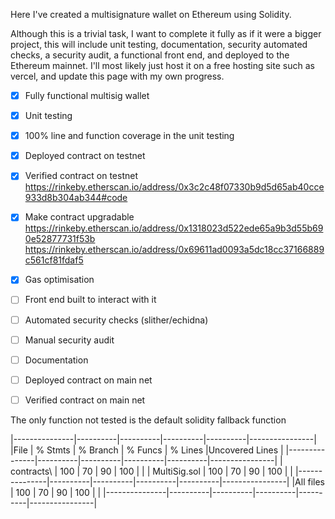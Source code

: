 Here I've created a multisignature wallet on Ethereum using Solidity.

Although this is a trivial task, I want to complete it fully as if it 
were a bigger project, this will include unit testing, documentation,
security automated checks, a security audit, a functional front end, 
and deployed to the Ethereum mainnet. I'll most likely just host it on
a free hosting site such as vercel, and update this page with my own
progress.

- [x] Fully functional multisig wallet
- [x] Unit testing
- [x] 100% line and function coverage in the unit testing
- [x] Deployed contract on testnet
- [x] Verified contract on testnet
https://rinkeby.etherscan.io/address/0x3c2c48f07330b9d5d65ab40cce933d8b304ab344#code
- [x] Make contract upgradable
https://rinkeby.etherscan.io/address/0x1318023d522ede65a9b3d55b690e52877731f53b
https://rinkeby.etherscan.io/address/0x69611ad0093a5dc18cc37166889c561cf81fdaf5
- [x] Gas optimisation
- [ ] Front end built to interact with it
- [ ] Automated security checks (slither/echidna)
- [ ] Manual security audit
- [ ] Documentation
- [ ] Deployed contract on main net
- [ ] Verified contract on main net


The only function not tested is the default solidity fallback function

|---------------|----------|----------|----------|----------|----------------|
|File           |  % Stmts | % Branch |  % Funcs |  % Lines |Uncovered Lines |
|---------------|----------|----------|----------|----------|----------------|
| contracts\    |      100 |       70 |       90 |      100 |                |
|  MultiSig.sol |      100 |       70 |       90 |      100 |                |
|---------------|----------|----------|----------|----------|----------------|
|All files      |      100 |       70 |       90 |      100 |                |
|---------------|----------|----------|----------|----------|----------------|
